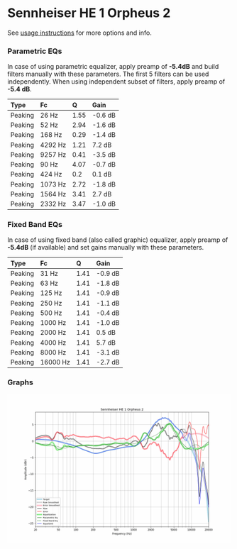 # Sennheiser HE 1 Orpheus 2
See [usage instructions](https://github.com/jaakkopasanen/AutoEq#usage) for more options and info.

### Parametric EQs
In case of using parametric equalizer, apply preamp of **-5.4dB** and build filters manually
with these parameters. The first 5 filters can be used independently.
When using independent subset of filters, apply preamp of **-5.4 dB**.

| Type    | Fc      |    Q | Gain    |
|:--------|:--------|:-----|:--------|
| Peaking | 26 Hz   | 1.55 | -0.6 dB |
| Peaking | 52 Hz   | 2.94 | -1.6 dB |
| Peaking | 168 Hz  | 0.29 | -1.4 dB |
| Peaking | 4292 Hz | 1.21 | 7.2 dB  |
| Peaking | 9257 Hz | 0.41 | -3.5 dB |
| Peaking | 90 Hz   | 4.07 | -0.7 dB |
| Peaking | 424 Hz  | 0.2  | 0.1 dB  |
| Peaking | 1073 Hz | 2.72 | -1.8 dB |
| Peaking | 1564 Hz | 3.41 | 2.7 dB  |
| Peaking | 2332 Hz | 3.47 | -1.0 dB |

### Fixed Band EQs
In case of using fixed band (also called graphic) equalizer, apply preamp of **-5.4dB**
(if available) and set gains manually with these parameters.

| Type    | Fc       |    Q | Gain    |
|:--------|:---------|:-----|:--------|
| Peaking | 31 Hz    | 1.41 | -0.9 dB |
| Peaking | 63 Hz    | 1.41 | -1.8 dB |
| Peaking | 125 Hz   | 1.41 | -0.9 dB |
| Peaking | 250 Hz   | 1.41 | -1.1 dB |
| Peaking | 500 Hz   | 1.41 | -0.4 dB |
| Peaking | 1000 Hz  | 1.41 | -1.0 dB |
| Peaking | 2000 Hz  | 1.41 | 0.5 dB  |
| Peaking | 4000 Hz  | 1.41 | 5.7 dB  |
| Peaking | 8000 Hz  | 1.41 | -3.1 dB |
| Peaking | 16000 Hz | 1.41 | -2.7 dB |

### Graphs
![](./Sennheiser%20HE%201%20Orpheus%202.png)